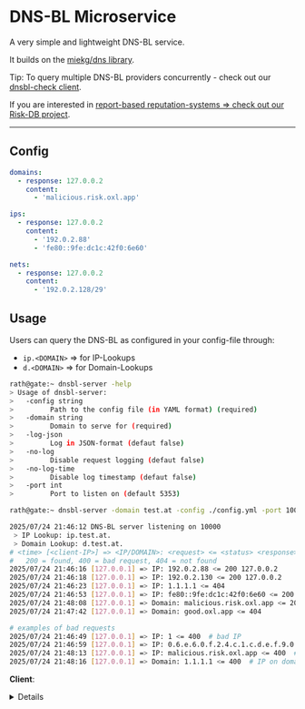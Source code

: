 # DNS-BL Microservice

A very simple and lightweight DNS-BL service.

It builds on the [miekg/dns library](https://github.com/miekg/dns).

Tip: To query multiple DNS-BL providers concurrently - check out our [dnsbl-check client](https://github.com/O-X-L/dnsbl-checker).

If you are interested in [report-based reputation-systems => check out our Risk-DB project](https://github.com/O-X-L/risk-db).

---

## Config

```yaml
domains:
  - response: 127.0.0.2
    content:
      - 'malicious.risk.oxl.app'

ips:
  - response: 127.0.0.2
    content:
      - '192.0.2.88'
      - 'fe80::9fe:dc1c:42f0:6e60'

nets:
  - response: 127.0.0.2
    content:
      - '192.0.2.128/29'
```


## Usage

Users can query the DNS-BL as configured in your config-file through:
* `ip.<DOMAIN>` => for IP-Lookups
* `d.<DOMAIN>` => for Domain-Lookups

```bash
rath@gate:~ dnsbl-server -help
> Usage of dnsbl-server:
>   -config string
>         Path to the config file (in YAML format) (required)
>   -domain string
>         Domain to serve for (required)
>   -log-json
>         Log in JSON-format (defaut false)
>   -no-log
>         Disable request logging (defaut false)
>   -no-log-time
>         Disable log timestamp (defaut false)
>   -port int
>         Port to listen on (default 5353)

rath@gate:~ dnsbl-server -domain test.at -config ./config.yml -port 10000

2025/07/24 21:46:12 DNS-BL server listening on 10000
 > IP Lookup: ip.test.at.
 > Domain Lookup: d.test.at.
# <time> [<client-IP>] => <IP/DOMAIN>: <request> <= <status> <response>
#   200 = found, 400 = bad request, 404 = not found
2025/07/24 21:46:16 [127.0.0.1] => IP: 192.0.2.88 <= 200 127.0.0.2
2025/07/24 21:46:18 [127.0.0.1] => IP: 192.0.2.130 <= 200 127.0.0.2
2025/07/24 21:46:23 [127.0.0.1] => IP: 1.1.1.1 <= 404
2025/07/24 21:46:53 [127.0.0.1] => IP: fe80::9fe:dc1c:42f0:6e60 <= 200 127.0.0.2
2025/07/24 21:48:08 [127.0.0.1] => Domain: malicious.risk.oxl.app <= 200 127.0.0.2
2025/07/24 21:47:42 [127.0.0.1] => Domain: good.oxl.app <= 404

# examples of bad requests
2025/07/24 21:46:49 [127.0.0.1] => IP: 1 <= 400  # bad IP
2025/07/24 21:46:59 [127.0.0.1] => IP: 0.6.e.6.0.f.2.4.c.1.c.d.e.f.9.0.0.0.0.0.0.0.0.0.0.8.e.f <= 400  # bad IPv6
2025/07/24 21:48:13 [127.0.0.1] => IP: malicious.risk.oxl.app <= 400  # domain on IP-lookup
2025/07/24 21:48:16 [127.0.0.1] => Domain: 1.1.1.1 <= 400  # IP on domain-lookup

```

**Client**:

<details>

```
nslookup 
> set port=10000
> server 127.0.0.1
Default server: 127.0.0.1
Address: 127.0.0.1#10000

# IPv4 MATCH:
> 88.2.0.192.ip.test.at
Server:         127.0.0.1
Address:        127.0.0.1#10000

Non-authoritative answer:
Name:   88.2.0.192.ip.test.at
Address: 127.0.0.2


# IPv4 NETWORK MATCH:
> 130.2.0.192.ip.test.at
Server:         127.0.0.1
Address:        127.0.0.1#10000

Non-authoritative answer:
Name:   130.2.0.192.ip.test.at
Address: 127.0.0.2


# IPv6 MATCH:
> 0.6.e.6.0.f.2.4.c.1.c.d.e.f.9.0.0.0.0.0.0.0.0.0.0.0.0.0.0.8.e.f.ip.test.at
Server:         127.0.0.1
Address:        127.0.0.1#10000

Non-authoritative answer:
Name:   0.6.e.6.0.f.2.4.c.1.c.d.e.f.9.0.0.0.0.0.0.0.0.0.0.0.0.0.0.8.e.f.ip.test.at
Address: 127.0.0.2


# DOMAIN MATCH
> malicious.risk.oxl.app.d.test.at
Server:         127.0.0.1
Address:        127.0.0.1#10000

Non-authoritative answer:
Name:   malicious.risk.oxl.app.d.test.at
Address: 127.0.0.2


# IP NOT LISTED:
> 1.1.1.1.ip.test.at
Server:         127.0.0.1
Address:        127.0.0.1#10000

Non-authoritative answer:
*** Can't find 1.1.1.1.ip.test.at: No answer


# DOMAIN NOT LISTED
> good.oxl.app.d.test.at
Server:         127.0.0.1
Address:        127.0.0.1#10000

Non-authoritative answer:
*** Can't find good.oxl.app.d.test.at: No answer
```
</details>
